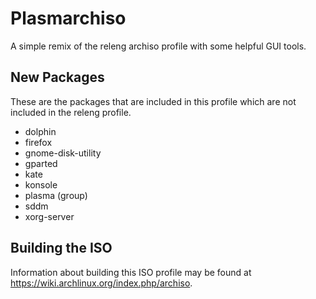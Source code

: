 # Plasmarchiso
A simple remix of the releng archiso profile with some helpful GUI tools.

## New Packages
These are the packages that are included in this profile which are not included in the releng profile.

* dolphin
* firefox
* gnome-disk-utility
* gparted
* kate
* konsole
* plasma (group)
* sddm
* xorg-server

## Building the ISO
Information about building this ISO profile may be found at https://wiki.archlinux.org/index.php/archiso.
